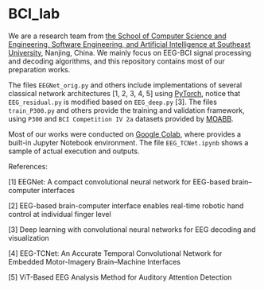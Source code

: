 # BCI_lab
We are a research team from [the School of Computer Science and Engineering, Software Engineering, and Artificial Intelligence at Southeast University](https://cse.seu.edu.cn/), Nanjing, China. We mainly focus on EEG-BCI signal processing and decoding algorithms, and this repository contains most of our preparation works.

The files `EEGNet_orig.py` and others include implementations of several classical network architectures [1, 2, 3, 4, 5] using [PyTorch](https://github.com/pytorch/pytorch), notice that `EEG_residual.py` is modified based on `EEG_deep.py` [3]. The files `train_P300.py` and others provide the training and validation framework, using `P300` and `BCI Competition IV 2a` datasets provided by [MOABB](https://github.com/NeuroTechX/moabb).

Most of our works were conducted on [Google Colab](https://colab.research.google.com), where provides a built-in Jupyter Notebook environment. The file `EEG_TCNet.ipynb` shows a sample of actual execution and outputs.

References:

[1] EEGNet: A compact convolutional neural network for EEG-based brain–computer interfaces

[2] EEG-based brain-computer interface enables real-time robotic hand control at individual finger level

[3] Deep learning with convolutional neural networks for EEG decoding and visualization

[4] EEG-TCNet: An Accurate Temporal Convolutional Network for Embedded Motor-Imagery Brain–Machine Interfaces

[5] ViT-Based EEG Analysis Method for Auditory Attention Detection
